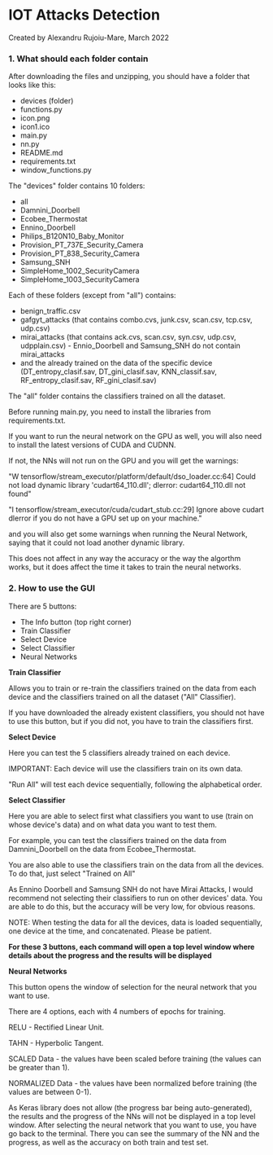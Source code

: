 # IOT Attacks Detection
Created by Alexandru Rujoiu-Mare, March 2022

<h3> 1. What should each folder contain </h3>

After downloading the files and unzipping, you should have a folder that looks like this:

- devices (folder)
- functions.py
- icon.png
- icon1.ico
- main.py
- nn.py
- README.md
- requirements.txt
- window_functions.py

The "devices" folder contains 10 folders: 
- all
- Damnini_Doorbell
- Ecobee_Thermostat
- Ennino_Doorbell
- Philips_B120N10_Baby_Monitor
- Provision_PT_737E_Security_Camera
- Provision_PT_838_Security_Camera
- Samsung_SNH
- SimpleHome_1002_SecurityCamera
- SimpleHome_1003_SecurityCamera 

Each of these folders (except from "all") contains:
- benign_traffic.csv 
- gafgyt_attacks (that contains combo.cvs, junk.csv, scan.csv, tcp.csv, udp.csv) 
- mirai_attacks (that contains ack.cvs, scan.csv, syn.csv, udp.csv, udpplain.csv) - Ennio_Doorbell and Samsung_SNH do not contain mirai_attacks
- and the already trained on the data of the specific device (DT_entropy_clasif.sav, DT_gini_clasif.sav, KNN_classif.sav, RF_entropy_clasif.sav, RF_gini_clasif.sav)

The "all" folder contains the classifiers trained on all the dataset.

Before running main.py, you need to install the libraries from requirements.txt.

If you want to run the neural network on the GPU as well, you will also need to install the latest versions of CUDA and CUDNN.

If not, the NNs will not run on the GPU and you will get the warnings:

"W tensorflow/stream_executor/platform/default/dso_loader.cc:64] Could not load dynamic library 'cudart64_110.dll'; dlerror: cudart64_110.dll not found"

"I tensorflow/stream_executor/cuda/cudart_stub.cc:29] Ignore above cudart dlerror if you do not have a GPU set up on your machine."

and you will also get some warnings when running the Neural Network, saying that it could not load another dynamic library.

This does not affect in any way the accuracy or the way the algorthm works, but it does affect the time it takes to train the neural networks.


<h3>2. How to use the GUI </h3>

There are 5 buttons:
- The Info button (top right corner)
- Train Classifier
- Select Device
- Select Classifier
- Neural Networks

**Train Classifier**

Allows you to train or re-train the classifiers trained on the data from each device and the classifiers trained on all the dataset ("All" Classifier).

If you have downloaded the already existent classifiers, you should not have to use this button, but if you did not, you have to train the classifiers first.


**Select Device**

Here you can test the 5 classifiers already trained on each device.

IMPORTANT: Each device will use the classifiers train on its own data.

"Run All" will test each device sequentially, following the alphabetical order.


**Select Classifier**

Here you are able to select first what classifiers you want to use (train on whose device's data) and on what data you want to test them.

For example, you can test the classifiers trained on the data from Damnini_Doorbell on the data from Ecobee_Thermostat.

You are also able to use the classifiers train on the data from all the devices. To do that, just select "Trained on All"

As Ennino Doorbell and Samsung SNH do not have Mirai Attacks, I would recommend not selecting their classifiers to run on other devices' data. You are able to do this, but the accuracy will be very low, for obvious reasons.

NOTE: When testing the data for all the devices, data is loaded sequentially, one device at the time, and concatenated. Please be patient.

**For these 3 buttons, each command will open a top level window where details about the progress and the results will be displayed** 

**Neural Networks**

This button opens the window of selection for the neural network that you want to use.

There are 4 options, each with 4 numbers of epochs for training.

RELU - Rectified Linear Unit.

TAHN - Hyperbolic Tangent.

SCALED Data - the values have been scaled before training (the values can be greater than 1).

NORMALIZED Data - the values have been normalized before training (the values are between 0-1).

As Keras library does not allow (the progress bar being auto-generated), the results and the progress of the NNs will not be displayed in a top level window. After selecting the neural network that you want to use, you have go back to the terminal. There you can see the summary of the NN and the progress, as well as the accuracy on both train and test set.